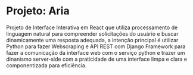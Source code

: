 # Projeto: Aria
Projeto de Interface Interativa em React que utiliza processamento de linguagem natural para compreender solicitações do usuário e buscar dinamicamente uma resposta adequada, a intenção principal é utilizar Python para fazer Webscraping e API REST com Django Framework para fazer a comunicação da interface web com o serviço python e trazer um dinanismo server-side com a praticidade de uma interface limpa e clara e componentizada para eficiência.
